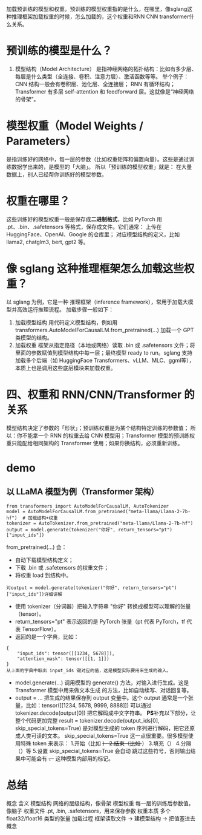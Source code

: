 加载预训练的模型和权重。预训练的模型权重指的是什么，在哪里，像sglang这种推理框架加载权重的时候，怎么加载的，这个权重和RNN CNN transformer什么关系。
# 预训练的模型是什么？
1. 模型结构（Model Architecture）
是指神经网络的拓扑结构：比如有多少层、每层是什么类型（全连接、卷积、注意力层）、激活函数等等。
举个例子：
CNN 结构一般会有卷积层、池化层、全连接层；
RNN 有循环结构；
Transformer 有多层 self-attention 和 feedforward 层。这就像是“神经网络的骨架”。
# 模型权重（Model Weights / Parameters）
是指训练好的网络中，每一层的参数（比如权重矩阵和偏置向量）。这些是通过训练数据学出来的，是模型的「大脑」。
所以「预训练的模型权重」就是：
在大量数据上，别人已经帮你训练好的模型参数。

# 权重在哪里？
这些训练好的模型权重一般是保存成**二进制格式**，比如 PyTorch 用 .pt、.bin、.safetensors 等格式，保存成文件。它们通常：
上传在 HuggingFace、OpenAI、Google 的仓库里；
对应模型结构的定义，比如 llama2, chatglm3, bert, gpt2 等。
# 像 sglang 这种推理框架怎么加载这些权重？
以 sglang 为例，它是一种 推理框架（inference framework），常用于加载大模型并高效运行推理流程。
加载步骤一般如下：
1. 加载模型结构
用代码定义模型结构，例如用transformers.AutoModelForCausalLM.from_pretrained(...) 加载一个 GPT 类模型的结构。
2. 加载权重
框架从指定路径（本地或网络）读取 .bin 或 .safetensors 文件；将里面的参数赋值到模型结构中每一层；最终模型 ready to run。sglang 支持加载多个后端（如 HuggingFace Transformers、vLLM、MLC、ggml等），本质上也是调用这些底层模块来加载权重。
# 四、权重和 RNN/CNN/Transformer 的关系
模型结构决定了参数的「形状」；预训练权重是为某个结构特定训练的参数值；
所以：你不能拿一个 RNN 的权重去给 CNN 模型用；Transformer 模型的预训练权重只能配给相同架构的 Transformer 使用；如果你换结构，必须重新训练。

# demo
## 以 LLaMA 模型为例（Transformer 架构）
```
from transformers import AutoModelForCausalLM, AutoTokenizer
model = AutoModelForCausalLM.from_pretrained("meta-llama/Llama-2-7b-hf")  # 加载结构+权重
tokenizer = AutoTokenizer.from_pretrained("meta-llama/Llama-2-7b-hf")
output = model.generate(tokenizer("你好", return_tensors="pt")["input_ids"])
```
from_pretrained(...) 会：
- 自动下载模型结构定义；
- 下载 .bin 或 .safetensors 的权重文件；
- 将权重 load 到结构中。
```
对output = model.generate(tokenizer("你好", return_tensors="pt")["input_ids"])详细讲解
```
- 使用 tokenizer（分词器）把输入字符串 "你好" 转换成模型可以理解的张量（tensor）。
- return_tensors="pt" 表示返回的是 PyTorch 张量（pt 代表 PyTorch，tf 代表 TensorFlow）。
- 返回的是一个字典，比如：
```
{
    "input_ids": tensor([[1234, 5678]]),
    "attention_mask": tensor([[1, 1]])
}
从上面的字典中取出 input_ids 键对应的值，这是模型实际要用来生成的输入。
```
- model.generate(...)
调用模型的 generate() 方法，对输入进行生成。这是 Transformer 模型中用来做文本生成 的方法，比如自动续写、对话回复等。
- output = ...
把生成的结果保存到 output 变量中。这个 output 通常是一个张量，比如：tensor([[1234, 5678, 9999, 8888]])
可以通过 tokenizer.decode(output[0]) 把它解码成中文字符串。
**PS**补充以下部分，让整个代码更加完整
result = tokenizer.decode(output_ids[0], skip_special_tokens=True)
是对模型生成的 token 序列进行解码，把它还原成人类可读的文本。
skip_special_tokens=True
这一点很重要。很多模型使用特殊 token 来表示：
1.开始（比如 <s>）
2.结束（比如 </s>）
3.填充（<pad>）
4.分隔（<sep>）等
5.设置 skip_special_tokens=True 会自动 跳过这些符号，否则输出结果中可能会有 <s>、</s> 这种模型内部用的标记。

# 总结
概念	    含义
模型结构	网络的层级结构，像骨架
模型权重	每一层的训练后参数值，像脑子
权重文件	.pt, .bin, .safetensors，用来保存参数
权重本质	多个 float32/float16 类型的张量
加载过程	框架读取文件 → 建模型结构 → 把值塞进去概念